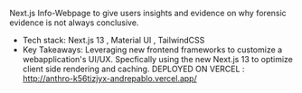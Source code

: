Next.js Info-Webpage to give users insights and evidence on why forensic evidence is not always conclusive.
  - Tech stack: Next.js 13 , Material UI , TailwindCSS
  - Key Takeaways: Leveraging new frontend frameworks to customize a webapplication's UI/UX. Specfically using the new Next.js 13 to optimize client side rendering and caching.
  DEPLOYED ON VERCEL : http://anthro-k56tizjyx-andrepablo.vercel.app/
